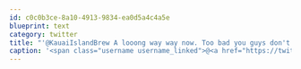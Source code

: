 ```yaml
---
id: c0c0b3ce-8a10-4913-9834-ea0d5a4c4a5e
blueprint: text
category: twitter
title: "'@KauaiIslandBrew A looong way way now. Too bad you guys don't ship"
caption: '<span class="username username_linked">@<a href="https://twitter.com/KauaiIslandBrew" title="Kauai Island Brewing">KauaiIslandBrew</a></span> A looong way way now. Too bad you guys don''t ship'
---
```

